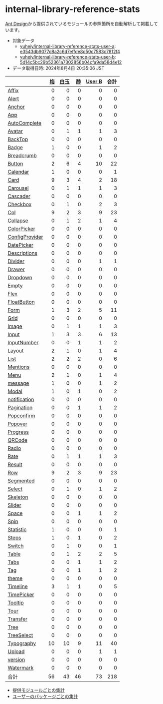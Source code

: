 # internal-library-reference-stats

[Ant Design](https://github.com/ant-design/ant-design)から提供されているモジュールの参照箇所を自動解析して掲載しています。

- 対象データ
  - [yuheiy/internal-library-reference-stats-user-a](https://github.com/yuheiy/internal-library-reference-stats-user-a): [e3543db9077d8a2c6d7effde8d50c7583c7812f4](https://github.com/yuheiy/internal-library-reference-stats-user-a/commit/e3543db9077d8a2c6d7effde8d50c7583c7812f4)
  - [yuheiy/internal-library-reference-stats-user-b](https://github.com/yuheiy/internal-library-reference-stats-user-b): [5d14c5bc29b52361a7302856b04cfa9da58d4e12](https://github.com/yuheiy/internal-library-reference-stats-user-b/commit/5d14c5bc29b52361a7302856b04cfa9da58d4e12)
- データ取得日時: 2024年8月4日 20:35:06 JST

<!-- prettier-ignore -->
|   | [梅](by-user-package.md#梅-56) | [白玉](by-user-package.md#白玉-43) | [酢](by-user-package.md#酢-46) | [User B](by-user-package.md#user-b-73) | 合計 |
| - | -: | -: | -: | -: | -: |
| [Affix](by-module-export-name.md#affix-0) | 0 | 0 | 0 | 0 | 0 |
| [Alert](by-module-export-name.md#alert-0) | 0 | 0 | 0 | 0 | 0 |
| [Anchor](by-module-export-name.md#anchor-0) | 0 | 0 | 0 | 0 | 0 |
| [App](by-module-export-name.md#app-0) | 0 | 0 | 0 | 0 | 0 |
| [AutoComplete](by-module-export-name.md#autocomplete-0) | 0 | 0 | 0 | 0 | 0 |
| [Avatar](by-module-export-name.md#avatar-3) | 0 | 1 | 1 | 1 | 3 |
| [BackTop](by-module-export-name.md#backtop-0) | 0 | 0 | 0 | 0 | 0 |
| [Badge](by-module-export-name.md#badge-2) | 1 | 0 | 0 | 1 | 2 |
| [Breadcrumb](by-module-export-name.md#breadcrumb-0) | 0 | 0 | 0 | 0 | 0 |
| [Button](by-module-export-name.md#button-22) | 2 | 6 | 4 | 10 | 22 |
| [Calendar](by-module-export-name.md#calendar-1) | 1 | 0 | 0 | 0 | 1 |
| [Card](by-module-export-name.md#card-18) | 9 | 3 | 4 | 2 | 18 |
| [Carousel](by-module-export-name.md#carousel-3) | 0 | 1 | 1 | 1 | 3 |
| [Cascader](by-module-export-name.md#cascader-0) | 0 | 0 | 0 | 0 | 0 |
| [Checkbox](by-module-export-name.md#checkbox-3) | 0 | 1 | 0 | 2 | 3 |
| [Col](by-module-export-name.md#col-23) | 9 | 2 | 3 | 9 | 23 |
| [Collapse](by-module-export-name.md#collapse-4) | 0 | 1 | 2 | 1 | 4 |
| [ColorPicker](by-module-export-name.md#colorpicker-0) | 0 | 0 | 0 | 0 | 0 |
| [ConfigProvider](by-module-export-name.md#configprovider-0) | 0 | 0 | 0 | 0 | 0 |
| [DatePicker](by-module-export-name.md#datepicker-0) | 0 | 0 | 0 | 0 | 0 |
| [Descriptions](by-module-export-name.md#descriptions-0) | 0 | 0 | 0 | 0 | 0 |
| [Divider](by-module-export-name.md#divider-1) | 0 | 0 | 0 | 1 | 1 |
| [Drawer](by-module-export-name.md#drawer-0) | 0 | 0 | 0 | 0 | 0 |
| [Dropdown](by-module-export-name.md#dropdown-0) | 0 | 0 | 0 | 0 | 0 |
| [Empty](by-module-export-name.md#empty-0) | 0 | 0 | 0 | 0 | 0 |
| [Flex](by-module-export-name.md#flex-0) | 0 | 0 | 0 | 0 | 0 |
| [FloatButton](by-module-export-name.md#floatbutton-0) | 0 | 0 | 0 | 0 | 0 |
| [Form](by-module-export-name.md#form-11) | 1 | 3 | 2 | 5 | 11 |
| [Grid](by-module-export-name.md#grid-0) | 0 | 0 | 0 | 0 | 0 |
| [Image](by-module-export-name.md#image-3) | 0 | 1 | 1 | 1 | 3 |
| [Input](by-module-export-name.md#input-13) | 1 | 3 | 3 | 6 | 13 |
| [InputNumber](by-module-export-name.md#inputnumber-2) | 0 | 0 | 1 | 1 | 2 |
| [Layout](by-module-export-name.md#layout-4) | 2 | 1 | 0 | 1 | 4 |
| [List](by-module-export-name.md#list-6) | 2 | 2 | 2 | 0 | 6 |
| [Mentions](by-module-export-name.md#mentions-0) | 0 | 0 | 0 | 0 | 0 |
| [Menu](by-module-export-name.md#menu-4) | 2 | 1 | 0 | 1 | 4 |
| [message](by-module-export-name.md#message-2) | 1 | 0 | 0 | 1 | 2 |
| [Modal](by-module-export-name.md#modal-2) | 1 | 0 | 1 | 0 | 2 |
| [notification](by-module-export-name.md#notification-0) | 0 | 0 | 0 | 0 | 0 |
| [Pagination](by-module-export-name.md#pagination-2) | 0 | 0 | 1 | 1 | 2 |
| [Popconfirm](by-module-export-name.md#popconfirm-0) | 0 | 0 | 0 | 0 | 0 |
| [Popover](by-module-export-name.md#popover-0) | 0 | 0 | 0 | 0 | 0 |
| [Progress](by-module-export-name.md#progress-0) | 0 | 0 | 0 | 0 | 0 |
| [QRCode](by-module-export-name.md#qrcode-0) | 0 | 0 | 0 | 0 | 0 |
| [Radio](by-module-export-name.md#radio-0) | 0 | 0 | 0 | 0 | 0 |
| [Rate](by-module-export-name.md#rate-3) | 0 | 1 | 1 | 1 | 3 |
| [Result](by-module-export-name.md#result-0) | 0 | 0 | 0 | 0 | 0 |
| [Row](by-module-export-name.md#row-23) | 9 | 2 | 3 | 9 | 23 |
| [Segmented](by-module-export-name.md#segmented-0) | 0 | 0 | 0 | 0 | 0 |
| [Select](by-module-export-name.md#select-2) | 0 | 1 | 0 | 1 | 2 |
| [Skeleton](by-module-export-name.md#skeleton-0) | 0 | 0 | 0 | 0 | 0 |
| [Slider](by-module-export-name.md#slider-0) | 0 | 0 | 0 | 0 | 0 |
| [Space](by-module-export-name.md#space-2) | 0 | 0 | 1 | 1 | 2 |
| [Spin](by-module-export-name.md#spin-0) | 0 | 0 | 0 | 0 | 0 |
| [Statistic](by-module-export-name.md#statistic-1) | 1 | 0 | 0 | 0 | 1 |
| [Steps](by-module-export-name.md#steps-2) | 1 | 0 | 1 | 0 | 2 |
| [Switch](by-module-export-name.md#switch-1) | 0 | 1 | 0 | 0 | 1 |
| [Table](by-module-export-name.md#table-5) | 0 | 1 | 2 | 2 | 5 |
| [Tabs](by-module-export-name.md#tabs-2) | 0 | 0 | 1 | 1 | 2 |
| [Tag](by-module-export-name.md#tag-2) | 0 | 0 | 1 | 1 | 2 |
| [theme](by-module-export-name.md#theme-0) | 0 | 0 | 0 | 0 | 0 |
| [Timeline](by-module-export-name.md#timeline-5) | 3 | 1 | 1 | 0 | 5 |
| [TimePicker](by-module-export-name.md#timepicker-0) | 0 | 0 | 0 | 0 | 0 |
| [Tooltip](by-module-export-name.md#tooltip-0) | 0 | 0 | 0 | 0 | 0 |
| [Tour](by-module-export-name.md#tour-0) | 0 | 0 | 0 | 0 | 0 |
| [Transfer](by-module-export-name.md#transfer-0) | 0 | 0 | 0 | 0 | 0 |
| [Tree](by-module-export-name.md#tree-0) | 0 | 0 | 0 | 0 | 0 |
| [TreeSelect](by-module-export-name.md#treeselect-0) | 0 | 0 | 0 | 0 | 0 |
| [Typography](by-module-export-name.md#typography-40) | 10 | 10 | 9 | 11 | 40 |
| [Upload](by-module-export-name.md#upload-1) | 0 | 0 | 0 | 1 | 1 |
| [version](by-module-export-name.md#version-0) | 0 | 0 | 0 | 0 | 0 |
| [Watermark](by-module-export-name.md#watermark-0) | 0 | 0 | 0 | 0 | 0 |
| 合計 | 56 | 43 | 46 | 73 | 218 |

- [提供モジュールごとの集計](by-module-export-name.md)
- [ユーザーのパッケージごとの集計](by-user-package.md)
